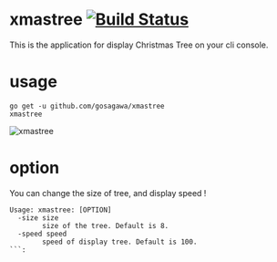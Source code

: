 # xmastree [![Build Status](https://travis-ci.com/gosagawa/xmastree.svg?branch=master)](https://travis-ci.com/gosagawa/xmastree)

This is the application for display Christmas Tree on your cli console.

# usage

```
go get -u github.com/gosagawa/xmastree
xmastree
```
![xmastree](https://user-images.githubusercontent.com/11145035/50401527-94a6d980-07d2-11e9-9320-84d87261e16b.gif)

# option

You can change the size of tree, and display speed !

```
Usage: xmastree: [OPTION]
  -size size
    	size of the tree. Default is 8.
  -speed speed
    	speed of display tree. Default is 100.
```:
